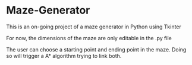 # Maze-Generator
This is an on-going project of a maze generator in Python using Tkinter

For now, the dimensions of the maze are only editable in the .py file

The user can choose a starting point and ending point in the maze. Doing so will trigger a A* algorithm trying to link both.
